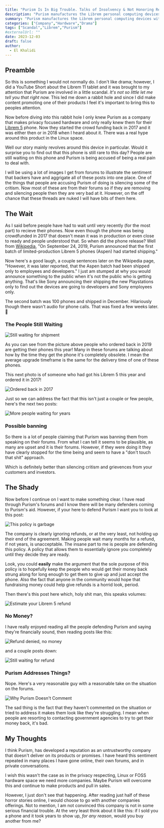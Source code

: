 ```yaml
---
title: "Purism Is In Big Trouble. Talks of Insolvency & Not Honoring Refunds."
description: "Purism manufactures the Librem personal computing devices with a focus on software freedom, computer security, and internet privacy. Apparently they are struggling to still get their Librem 5 in peoples hands. They are ignoring people, and ignoring their requests for refunds."
summary: "Purism manufactures the Librem personal computing devices with a focus on software freedom, computer security, and internet privacy. Apparently they are struggling to still get their Librem 5 in peoples hands. They are ignoring people, and ignoring their requests for refunds."
categories: ["Company","Hardware","Drama"]
tags: ["Scandal","Librem","Purism"]
#externalUrl: ""
date: 2023-12-03
draft: false
author:
  - El Khalidi
---
```


## Preamble

So this is something I would not normally do. I don't like drama; however, I did a YouTube Short about the Librem 11 tablet and it was brought to my attention that Purism are involved in a little scandal. *It's not so little let me tell you that right now.* This led me down a rabbit hole and since I did make content promoting one of their products I feel it's important to bring this to peoples attention. 

Now before diving into this rabbit hole I only knew Purism as a company that makes privacy focused hardware and only really knew them for their [Librem 5](https://en.wikipedia.org/wiki/Librem_5) phone. Now they started the crowd funding back in 2017 and it was either then or in 2018 when I heard about it. There was a real hype around this product in the Linux space.

Well our story mainly revolves around this device in particular. Would it surprise you to find out that this phone is still rare to this day? People are still waiting on this phone and Purism is being accused of being a real pain to deal with.

I will be using a lot of images I get from forums to illustrate the sentiment that backers have and aggrigate all of these posts into one place. One of the things that people are accusing Purism of doing is silencing some of the critism. Now most of these are from their forums so if they are removing and silencing people then they are very bad at it. However, on the off chance that these threads are nuked I will have bits of them here.

## The Wait

As I said before people have had to wait until very recently (for the most part) to recieve their phones. Now even though the phone was being crowdfunded in 2017 that doesn't mean it was in production or even close to ready and people understood that. So when did the phone release? Well from [Wikipedia](https://en.wikipedia.org/wiki/Librem_5), "On September 24, 2019, Purism announced that the first batch of limited-production Librem 5 phones (Aspen) had started shipping." 

Now here's a good laugh, a couple sentences later on the Wikipedia page, "However, it was later reported, that the Aspen batch had been shipped only to employees and developers." I just am stumped at why you would announce something to the public when it's not the public who is getting anything. That's like Sony announcing their shipping the new Playstations only to find out the devices are going to developers and Sony employees only.

The second batch was 100 phones and shipped in December. Hilariously though there wasn't audio for phone calls. That was fixed a few weeks later. 🤦 

### The People Still Waiting

![Still waiting for shipment](img/still-waiting.avif)

As you can see from the picture above people who ordered back in 2019 are getting their phones this year! Many in these forums are talking about how by the time they get the phone it's completely obsolete. I mean the average upgrade timeframe is the same for the delivery time of one of these phones. 

This next photo is of someone who had got his Librem 5 this year and ordered it in 2017!

![Ordered back in 2017](img/backin2017.avif)

Just so we can address the fact that this isn't just a couple or few people, here's the next two posts:

![More people waiting for years](img/nexttwo.avif)

### Possible banning

So there is a lot of people claiming that Purism was banning them from speaking on their forums. From what I can tell it seems to be plausible, as many are upset and it is their forums. However, if they were doing it they have clearly stopped for the time being and seem to have a "don't touch that shit" approach. 

Which is definitely better than silencing critism and grievences from your customers and investors. 

## The Shady

Now before I continue on I want to make something clear. I have read through Purism's forums and I know there will be many defenders coming to Purism's aid. However, if your here to defend Purism I want you to look at this post:

![This policy is garbage](img/policysucks.avif)

The company is clearly ignoring refunds, or at the very least, not holding up their end of the agreement. Making people wait many months for a refund, if not years, is unacceptable. The insane part to me is people are defending this policy. A policy that allows them to essentially ignore you completely until they decide they are ready. 

Look, you could **easily** make the argument that the sole purpose of this policy is to hopefully keep the people who would get their money back strung along for long enough to get them to give up and just accept the phone. Also the fact that anyone in the community would hope that fundraising money could help give refunds is a horrid look, period.

Then there's this post here which, holy shit man, this speaks volumes:

![Estimate your Librem 5 refund](img/estimateyourrefund.avif)

### No Money?

I have really enjoyed reading all the people defending Purism and saying they're financially sound, then reading posts like this:

![Refund denied, no money](img/norefund.avif)

and a couple posts down:

![Still waiting for refund](img/waitingforrefund.avif)

### Purism Addresses Things?

Nope. Here's a very reasonable guy with a reasonable take on the situation on the forums. 

![Why Purism Doesn't Comment](img/nocomment.avif)

The sad thing is the fact that they haven't commented on the situation or tried to address it makes them look like they're struggling. I mean when people are resorting to contacting government agencies to try to get their money back, it's bad. 

## My Thoughts

I think Purism, has developed a reputation as an untrustworthy company that doesn't deliver on its products or promises. I have heard this sentiment repeated in many places I have gone online, their own forums, and in private conversations. 

I wish this wasn't the case as in the privacy respecting, Linux or FOSS hardware space we need more companies. Maybe Purism will overcome this and continue to make products and pull in sales.

However, I just don't see that happening. After reading just half of these horror stories online, I would choose to go with another companies offerings. Not to mention, I am not convinced this company is not in some serious financial trouble. At the very least think about it like this: if I sold you a phone and it took years to show up, *for any reason*, would you buy another from me? 
